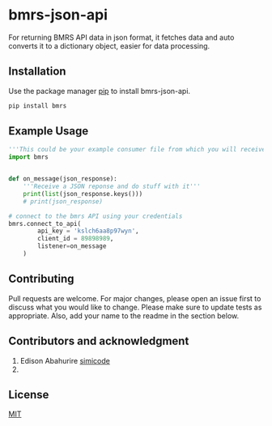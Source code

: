 # bmrs-json-api

For returning BMRS API data in json format, it fetches data and auto converts it to a dictionary object, easier for data processing.

## Installation

Use the package manager [pip](https://pip.pypa.io/en/stable/) to install bmrs-json-api.

```bash
pip install bmrs
```

## Example Usage

```python
'''This could be your example consumer file from which you will receive and process the API responses'''
import bmrs


def on_message(json_response):
    '''Receive a JSON reponse and do stuff with it'''
    print(list(json_response.keys()))
    # print(json_response)

# connect to the bmrs API using your credentials
bmrs.connect_to_api(
        api_key = 'kslch6aa8p97wyn',
        client_id = 89898989,
        listener=on_message
    )
```

## Contributing
Pull requests are welcome. For major changes, please open an issue first to discuss what you would like to change.
Please make sure to update tests as appropriate.
Also, add your name to the readme in the section below.


## Contributors and acknowledgment
1. Edison Abahurire [simicode](https://github.com/SimiCode)
2.


## License
[MIT](https://choosealicense.com/licenses/mit/)
